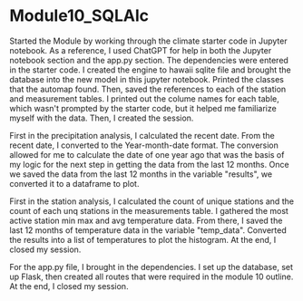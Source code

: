 # Module10_SQLAlc

Started the Module by working through the climate starter code in Jupyter notebook. As a reference, I used ChatGPT for help in both the Jupyter notebook section and the app.py section.
The dependencies were entered in the starter code. 
I created the engine to hawaii sqlite file and brought the database into the new model in this jupyter notebook.
Printed the classes that the automap found. Then, saved the references to each of the station and measurement tables. 
I printed out the colume names for each table, which wasn't prompted by the starter code, but it helped me familiarize myself with the data.
Then, I created the session. 

First in the precipitation analysis, I calculated the recent date. From the recent date, I converted to the Year-month-date format. 
The conversion allowed for me to calculate the date of one year ago that was the basis of my logic for the next step in getting the data from the last 12 months. 
Once we saved the data from the last 12 months in the variable "results", we converted it to a dataframe to plot.

First in the station analysis, I calculated the count of unique stations and the count of each unq stations in the measurements table. 
I gathered the most active station min max and avg temperature data. From there, I saved the last 12 months of temperature data in the variable "temp_data". Converted the results into a list of temperatures to plot the histogram. 
At the end, I closed my session. 


For the app.py file, I brought in the dependencies. I set up the database, set up Flask, then created all routes that were required in the module 10 outline.
At the end, I closed my session.
